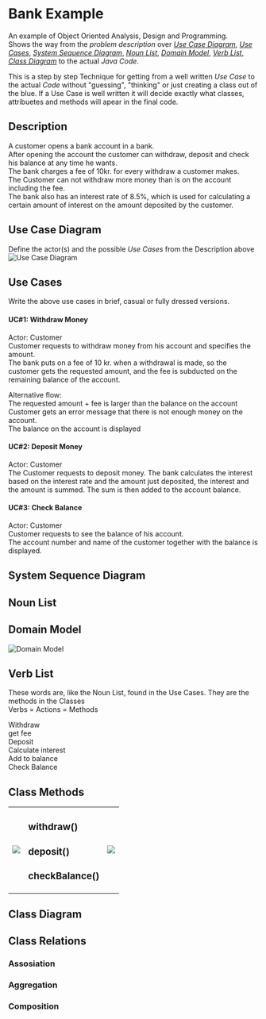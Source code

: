 # Bank Example
An example of Object Oriented Analysis, Design and Programming.   
Shows the way from the _problem description_ over [_Use Case Diagram_](#use-case-diagram), [_Use Cases_](#use-cases), 
[_System Sequence Diagram_](#system-sequence-diagram), [_Noun List_](#noun-list), [_Domain Model_](#domain-model), 
[_Verb List_](#verb-list), [_Class Diagram_](#class-diagram) to the actual _Java Code_.    

This is a step by step Technique for getting from a well written _Use Case_ to the actual _Code_ without 
"guessing", "thinking" or just creating a class out of the blue. If a Use Case is well written it will decide 
exactly what classes, attribuetes and methods will apear in the final code.   

## Description
A customer opens a bank account in a bank.   
After opening the account the customer can withdraw, deposit and check his balance at any time he wants.    
The bank charges a fee of 10kr. for every withdraw a customer makes.    
The Customer can not withdraw more money than is on the account including the fee.    
The bank also has an interest rate of 8.5%, which is used for calculating a certain amount of interest on the amount deposited by the customer.    

## Use Case Diagram
Define the actor(s) and the possible _Use Cases_ from the Description above
![Use Case Diagram](https://github.com/dat16j/bank_example/blob/master/img/UseCaseDiagram.png)

## Use Cases
Write the above use cases in brief, casual or fully dressed versions.   

#### UC#1: Withdraw Money   
Actor: Customer   
Customer requests to withdraw money from his account and specifies the amount.    
The bank puts on a fee of 10 kr. when a withdrawal is made, so the customer gets the requested amount, and the fee is subducted on the remaining balance of the account. 

Alternative flow:   
The requested amount + fee is larger than the balance on the account   
Customer gets an error message that there is not enough money on the account.   
The balance on the account is displayed   

#### UC#2: Deposit Money
Actor: Customer    
The Customer requests to deposit money. The bank calculates the interest based on the interest rate and the amount just deposited, the interest and the amount is summed. The sum is then added to the account balance.

#### UC#3: Check Balance
Actor: Customer    
Customer requests to see the balance of his account.     
The account number and name of the customer together with the balance is displayed.   

## System Sequence Diagram 



## Noun List




## Domain Model

![Domain Model](https://github.com/dat16j/bank_example/blob/master/img/DomainModel.png)


## Verb List
These words are, like the Noun List, found in the Use Cases. They are the methods in the Classes   
Verbs = Actions = Methods   

Withdraw   
get fee   
Deposit   
Calculate interest   
Add to balance   
Check Balance   

## Class Methods

<table>
<tr>
<td><img src="https://github.com/dat16j/bank_example/blob/master/img/MethodAccont.png"></td>
<td><h3>withdraw()</h3> 
<h3>deposit()</h3>
<h3>checkBalance()</h3> 
</td>
<td><img src="https://github.com/dat16j/bank_example/blob/master/img/MethodCustomer.png"></td>
</tr>
</table>

## Class Diagram



## Class Relations

### Assosiation

### Aggregation

### Composition
